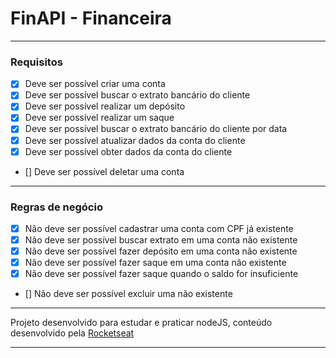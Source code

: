 # FinAPI - Financeira

---

### Requisitos

- [X] Deve ser possível criar uma conta
- [X] Deve ser possível buscar o extrato bancário do cliente 
- [X] Deve ser possível realizar um depósito 
- [X] Deve ser possível realizar um saque 
- [X] Deve ser possível buscar o extrato bancário do cliente por data
- [X] Deve ser possível atualizar dados da conta do cliente
- [X] Deve ser possível obter dados da conta do cliente
- [] Deve ser possível deletar uma conta

---

### Regras de negócio

- [X] Não deve ser possível cadastrar uma conta com CPF já existente
- [X] Não deve ser possível buscar extrato em uma conta não existente
- [X] Não deve ser possível fazer depósito em uma conta não existente
- [X] Não deve ser possível fazer saque em uma conta não existente
- [X] Não deve ser possível fazer saque quando o saldo for insuficiente 
- [] Não deve ser possível excluir uma não existente

---

Projeto desenvolvido para estudar e praticar nodeJS, conteúdo desenvolvido pela [Rocketseat](https://github.com/rocketseat-education)

---
